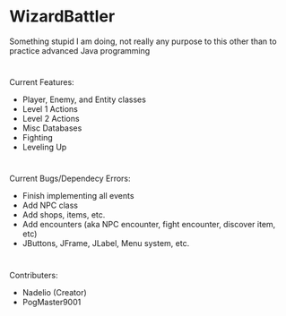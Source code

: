 # WizardBattler
Something stupid I am doing, not really any purpose to this other than to practice advanced Java programming

# 
Current Features:
- Player, Enemy, and Entity classes
- Level 1 Actions
- Level 2 Actions
- Misc Databases
- Fighting
- Leveling Up
# 
Current Bugs/Dependecy Errors:
- Finish implementing all events
- Add NPC class
- Add shops, items, etc.
- Add encounters (aka NPC encounter, fight encounter, discover item, etc)
- JButtons, JFrame, JLabel, Menu system, etc.
  <!--! ^^^^ LAST THING ^^^^ !--!>
# 
Contributers:
- Nadelio (Creator)
- PogMaster9001
